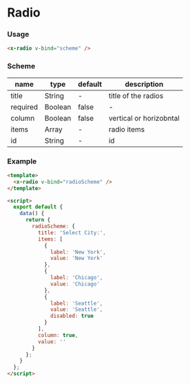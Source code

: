 # Radio

### Usage

```html
<x-radio v-bind="scheme" />
```

### Scheme

| name     | type    | default | description             |
| -------- | ------- | ------- | ----------------------- |
| title    | String  | -       | title of the radios     |
| required | Boolean | false   | -                       |
| column   | Boolean | false   | vertical or horizobntal |
| items    | Array   | -       | radio items             |
| id       | String  | -       | id                      |

### Example

```html
<template>
  <x-radio v-bind="radioScheme" />
</template>

<script>
  export default {
    data() {
      return {
        radioScheme: {
          title: 'Select City:',
          items: [
            {
              label: 'New York',
              value: 'New York'
            },
            {
              label: 'Chicago',
              value: 'Chicago'
            },
            {
              label: 'Seattle',
              value: 'Seattle',
              disabled: true
            }
          ],
          column: true,
          value: ''
        }
      };
    }
  };
</script>
```
